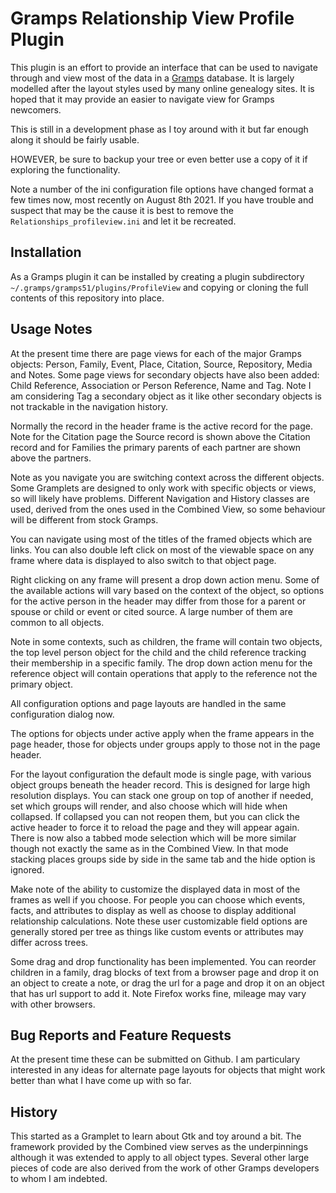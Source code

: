 # Gramps Relationship View Profile Plugin

This plugin is an effort to provide an interface that can be used to navigate through and view most of the data in a [Gramps](https://gramps-project.org) database. It is largely modelled after the layout styles used by many online genealogy sites. It is hoped that it may provide an easier to navigate view for Gramps newcomers.

This is still in a development phase as I toy around with it but far enough along it should be fairly usable.

HOWEVER, be sure to backup your tree or even better use a copy of it if exploring the functionality.

Note a number of the ini configuration file options have changed format a few times now, most recently on August 8th 2021.  If you have trouble and suspect that may be the cause it is best to remove the `Relationships_profileview.ini` and let it be recreated.

## Installation
        
As a Gramps plugin it can be installed by creating a plugin subdirectory `~/.gramps/gramps51/plugins/ProfileView` and copying or cloning the full contents of this repository into place.

## Usage Notes

At the present time there are page views for each of the major Gramps objects: Person, Family, Event, Place, Citation, Source, Repository, Media and Notes. Some page views for secondary objects have also been added: Child Reference, Association or Person Reference, Name and Tag. Note I am considering Tag a secondary object as it like other secondary objects is not trackable in the navigation history.

Normally the record in the header frame is the active record for the page. Note for the Citation page the Source record is shown above the Citation record and for Families the primary parents of each partner are shown above the partners.

Note as you navigate you are switching context across the different objects. Some Gramplets are designed to only work with specific objects or views, so will likely have problems.  Different Navigation and History classes are used, derived from the ones used in the Combined View, so some behaviour will be different from stock Gramps.

You can navigate using most of the titles of the framed objects which are links.  You can also double left click on most of the viewable space on any frame where data is displayed to also switch to that object page.

Right clicking on any frame will present a drop down action menu. Some of the available actions will vary based on the context of the object, so options for the active person in the header may differ from those for a parent or spouse or child or event or cited source. A large number of them are common to all objects.

Note in some contexts, such as children, the frame will contain two objects, the top level person object for the child and the child reference tracking their membership in a specific family. The drop down action menu for the reference object will contain operations that apply to the reference not the primary object.

All configuration options and page layouts are handled in the same configuration dialog now.

The options for objects under active apply when the frame appears in the page header, those for objects under groups apply to those not in the page header.
    
For the layout configuration the default mode is single page, with various object groups beneath the header record. This is designed for large high resolution displays. You can stack one group on top of another if needed, set which groups will render, and also choose which will hide when collapsed. If collapsed you can not reopen them, but you can click the active header to force it to reload the page and they will appear again. There is now also a tabbed mode selection which will be more similar though not exactly the same as in the Combined View. In that mode stacking places groups side by side in the same tab and the hide option is ignored.

Make note of the ability to customize the displayed data in most of the frames as well if you choose. For people you can choose which events, facts, and attributes to display as well as choose to display additional relationship calculations. Note these user customizable field options are generally stored per tree as things like custom events or attributes may differ across trees.

Some drag and drop functionality has been implemented. You can reorder children in a family, drag blocks of text from a browser page and drop it on an object to create a note, or drag the url for a page and drop it on an object that has url support to add it. Note Firefox works fine, mileage may vary with other browsers.

## Bug Reports and Feature Requests

At the present time these can be submitted on Github. I am particulary interested in any ideas for alternate page layouts for objects that might work better than what I have come up with so far.

## History

This started as a Gramplet to learn about Gtk and toy around a bit. The framework provided by the Combined view serves as the underpinnings although it was extended to apply to all object types. Several other large pieces of code are also derived from the work of other Gramps developers to whom I am indebted.
